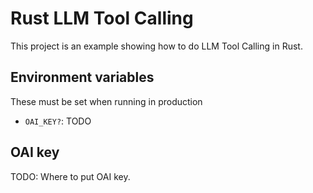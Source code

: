 # Rust LLM Tool Calling

This project is an example showing how to do LLM Tool Calling in Rust.

## Environment variables

These must be set when running in production

- `OAI_KEY?`: TODO

## OAI key

TODO: Where to put OAI key.
